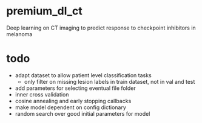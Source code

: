 # premium_dl_ct
Deep learning on CT imaging to predict response to checkpoint inhibitors in melanoma


# todo
- adapt dataset to allow patient level classification tasks
    - only filter on missing lesion labels in train dataset, not in val and test
- add parameters for selecting eventual file folder
- inner cross validation
- cosine annealing and early stopping callbacks
- make model dependent on config dictionary
- random search over good initial parameters for model